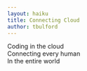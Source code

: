 ```yaml
---
layout: haiku
title: Connecting Cloud
author: tbulford
---
```


Coding in the cloud <br>
Connecting every human <br>
In the entire world <br>
